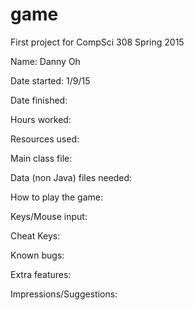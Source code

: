 game
====

First project for CompSci 308 Spring 2015

Name: Danny Oh

Date started: 1/9/15

Date finished:

Hours worked:

Resources used:

Main class file:

Data (non Java) files needed:

How to play the game:

Keys/Mouse input:

Cheat Keys:

Known bugs:

Extra features:

Impressions/Suggestions:

